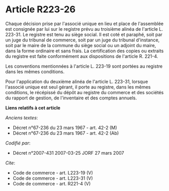 # Article R223-26

Chaque décision prise par l'associé unique en lieu et place de l'assemblée est consignée par lui sur le registre prévu au
troisième alinéa de l'article L. 223-31. Le registre est tenu au siège social. Il est coté et paraphé, soit par un juge du
tribunal de commerce, soit par un juge du tribunal d'instance, soit par le maire de la commune du siège social ou un adjoint
du maire, dans la forme ordinaire et sans frais. La certification des copies ou extraits du registre est faite conformément
aux dispositions de l'article R. 221-4. 

Les conventions mentionnées à l'article L. 223-19 sont portées au registre dans les mêmes conditions. 

Pour l'application du deuxième alinéa de l'article L. 223-31, lorsque l'associé unique est seul gérant, il porte au registre,
dans les mêmes conditions, le récépissé du dépôt au registre du commerce et des sociétés du rapport de gestion, de
l'inventaire et des comptes annuels.

**Liens relatifs à cet article**

_Anciens textes_:

  - Décret n°67-236 du 23 mars 1967 - art. 42-2 (M)
  - Décret n°67-236 du 23 mars 1967 - art. 42-2 (Ab)

_Codifié par_:

  - Décret n°2007-431 2007-03-25 JORF 27 mars 2007

_Cite_:

  - Code de commerce - art. L223-19 (V)
  - Code de commerce - art. L223-31 (V)
  - Code de commerce - art. R221-4 (V)
